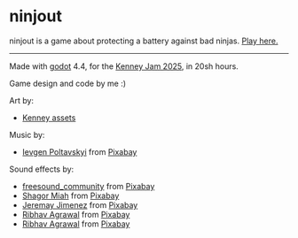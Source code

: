 # ninjout

ninjout is a game about protecting a battery against bad ninjas. [Play here.
](https://giovanemachado.itch.io/ninjout)

-----

Made with [godot](https://godotengine.org/) 4.4, for the [Kenney Jam 2025](https://itch.io/jam/kenney-jam-2025), in 20sh hours.

Game design and code by me :)

Art by:
- [Kenney assets](https://kenney.nl/)

Music by:
- <a href="https://pixabay.com/users/hitslab-47305729/?utm_source=link-attribution&utm_medium=referral&utm_campaign=music&utm_content=313055">Ievgen Poltavskyi</a> from <a href="https://pixabay.com/music//?utm_source=link-attribution&utm_medium=referral&utm_campaign=music&utm_content=313055">Pixabay</a>

Sound effects by:
- <a href="https://pixabay.com/users/freesound_community-46691455/?utm_source=link-attribution&utm_medium=referral&utm_campaign=music&utm_content=102828">freesound_community</a> from <a href="https://pixabay.com/sound-effects//?utm_source=link-attribution&utm_medium=referral&utm_campaign=music&utm_content=102828">Pixabay</a>
- <a href="https://pixabay.com/users/u_31vnwfmzt6-31480456/?utm_source=link-attribution&utm_medium=referral&utm_campaign=music&utm_content=126627">Shagor Miah</a> from <a href="https://pixabay.com//?utm_source=link-attribution&utm_medium=referral&utm_campaign=music&utm_content=126627">Pixabay</a>
- <a href="https://pixabay.com/users/jeremayjimenez-28887262/?utm_source=link-attribution&utm_medium=referral&utm_campaign=music&utm_content=319318">Jeremay Jimenez</a> from <a href="https://pixabay.com/sound-effects//?utm_source=link-attribution&utm_medium=referral&utm_campaign=music&utm_content=319318">Pixabay</a>
- <a href="https://pixabay.com/users/ribhavagrawal-39286533/?utm_source=link-attribution&utm_medium=referral&utm_campaign=music&utm_content=230505">Ribhav Agrawal</a> from <a href="https://pixabay.com/sound-effects//?utm_source=link-attribution&utm_medium=referral&utm_campaign=music&utm_content=230505">Pixabay</a>
- <a href="https://pixabay.com/users/ribhavagrawal-39286533/?utm_source=link-attribution&utm_medium=referral&utm_campaign=music&utm_content=230548">Ribhav Agrawal</a> from <a href="https://pixabay.com/sound-effects//?utm_source=link-attribution&utm_medium=referral&utm_campaign=music&utm_content=230548">Pixabay</a>
